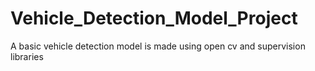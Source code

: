 # Vehicle_Detection_Model_Project
A basic vehicle detection model is made using open cv and supervision libraries 

